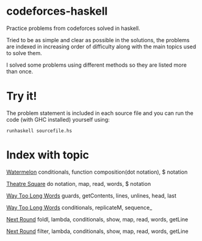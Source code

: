 # codeforces-haskell
Practice problems from codeforces solved in haskell.

Tried to be as simple and clear as possible in the solutions, the problems are indexed in increasing order of difficulty along with the main topics used to solve them.

I solved some problems using different methods so they are listed more than once.

# Try it!
The problem statement is included in each source file and you can run the code (with GHC installed) yourself using:
```
runhaskell sourcefile.hs
```

# Index with topic
[Watermelon](src/watermelon.hs) conditionals, function composition(dot notation), $ notation

[Theatre Square](src/theatresquare.hs) do notation, map, read, words, $ notation

[Way Too Long Words](src/waytoolongwords.hs) guards, getContents, lines, unlines, head, last

[Way Too Long Words](src/waytoolongwords_.hs) conditionals, replicateM, sequence_

[Next Round](src/nextround.hs) foldl, lambda, conditionals, show, map, read, words, getLine

[Next Round](src/nextround_.hs) filter, lambda, conditionals, show, map, read, words, getLine

